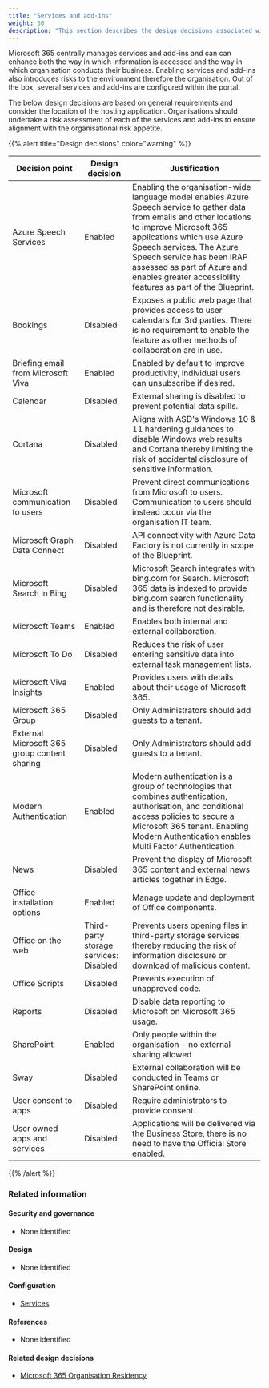 ```yaml
---
title: "Services and add-ins"
weight: 30
description: "This section describes the design decisions associated with services and add-ins for system(s) built using ASD's Blueprint for Secure Cloud."
---
```


Microsoft 365 centrally manages services and add-ins and can can enhance both the way in which information is accessed and the way in which organisation conducts their business. Enabling services and add-ins also introduces risks to the environment therefore the organisation. Out of the box, several services and add-ins are configured within the portal.

The below design decisions are based on general requirements and consider the location of the hosting application. Organisations should undertake a risk assessment of each of the services and add-ins to ensure alignment with the organisational risk appetite.

{{% alert title="Design decisions" color="warning" %}}

| Decision point                               | Design decision                        | Justification                                                                                                                                                                                                                                                                                                                          |
| -------------------------------------------- | -------------------------------------- | -------------------------------------------------------------------------------------------------------------------------------------------------------------------------------------------------------------------------------------------------------------------------------------------------------------------------------------- |
| Azure Speech Services                        | Enabled                                | Enabling the organisation-wide language model enables Azure Speech service to gather data from emails and other locations to improve Microsoft 365 applications which use Azure Speech services. The Azure Speech service has been IRAP assessed as part of Azure and enables greater accessibility features as part of the Blueprint. |
| Bookings                                     | Disabled                               | Exposes a public web page that provides access to user calendars for 3rd parties. There is no requirement to enable the feature as other methods of collaboration are in use.                                                                                                                                                          |
| Briefing email from Microsoft Viva           | Enabled                                | Enabled by default to improve productivity, individual users can unsubscribe if desired.                                                                                                                                                                                                                                               |
| Calendar                                     | Disabled                               | External sharing is disabled to prevent potential data spills.                                                                                                                                                                                                                                                                         |
| Cortana                                      | Disabled                               | Aligns with ASD's Windows 10 & 11 hardening guidances to disable Windows web results and Cortana thereby limiting the risk of accidental disclosure of sensitive information.                                                                                                                                                          |
| Microsoft communication to users             | Disabled                               | Prevent direct communications from Microsoft to users. Communication to users should instead occur via the organisation IT team.                                                                                                                                                                                                       |
| Microsoft Graph Data Connect                 | Disabled                               | API connectivity with Azure Data Factory is not currently in scope of the Blueprint.                                                                                                                                                                                                                                                   |
| Microsoft Search in Bing                     | Disabled                               | Microsoft Search integrates with bing.com for Search. Microsoft 365 data is indexed to provide bing.com search functionality and is therefore not desirable.                                                                                                                                                                           |
| Microsoft Teams                              | Enabled                                | Enables both internal and external collaboration.                                                                                                                                                                                                                                                                                      |
| Microsoft To Do                              | Disabled                               | Reduces the risk of user entering sensitive data into external task management lists.                                                                                                                                                                                                                                                  |
| Microsoft Viva Insights                      | Enabled                                | Provides users with details about their usage of Microsoft 365.                                                                                                                                                                                                                                                                        |
| Microsoft 365 Group                          | Disabled                               | Only Administrators should add guests to a tenant.                                                                                                                                                                                                                                                                                     |
| External Microsoft 365 group content sharing | Disabled                               | Only Administrators should add guests to a tenant.                                                                                                                                                                                                                                                                                     |
| Modern Authentication                        | Enabled                                | Modern authentication is a group of technologies that combines authentication, authorisation, and conditional access policies to secure a Microsoft 365 tenant. Enabling Modern Authentication enables Multi Factor Authentication.                                                                                                    |
| News                                         | Disabled                               | Prevent the display of Microsoft 365 content and external news articles together in Edge.                                                                                                                                                                                                                                              |
| Office installation options                  | Enabled                                | Manage update and deployment of Office components.                                                                                                                                                                                                                                                                                     |
| Office on the web                            | Third-party storage services: Disabled | Prevents users opening files in third-party storage services thereby reducing the risk of information disclosure or download of malicious content.                                                                                                                                                                                     |
| Office Scripts                               | Disabled                               | Prevents execution of unapproved code.                                                                                                                                                                                                                                                                                                 |
| Reports                                      | Disabled                               | Disable data reporting to Microsoft on Microsoft 365 usage.                                                                                                                                                                                                                                                                            |
| SharePoint                                   | Enabled                                | Only people within the organisation - no external sharing allowed                                                                                                                                                                                                                                                                      |
| Sway                                         | Disabled                               | External collaboration will be conducted in Teams or SharePoint online.                                                                                                                                                                                                                                                                |
| User consent to apps                         | Disabled                               | Require administrators to provide consent.                                                                                                                                                                                                                                                                                             |
| User owned apps and services                 | Disabled                               | Applications will be delivered via the Business Store, there is no need to have the Official Store enabled.                                                                                                                                                                                                                            |

{{% /alert %}}

### Related information

#### Security and governance

- None identified

#### Design

- None identified

#### Configuration

- [Services](/configuration/microsoft-365/settings/services)

#### References

- None identified

#### Related design decisions

- [Microsoft 365 Organisation Residency](/design/shared-services/microsoft-365/residency)
